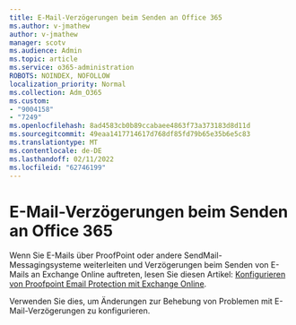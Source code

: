 ```yaml
---
title: E-Mail-Verzögerungen beim Senden an Office 365
ms.author: v-jmathew
author: v-jmathew
manager: scotv
ms.audience: Admin
ms.topic: article
ms.service: o365-administration
ROBOTS: NOINDEX, NOFOLLOW
localization_priority: Normal
ms.collection: Adm_O365
ms.custom:
- "9004158"
- "7249"
ms.openlocfilehash: 8ad4583cb0b89ccabaee4863f73a373183d8d11d
ms.sourcegitcommit: 49eaa1417714617d768df85fd79b65e35b6e5c83
ms.translationtype: MT
ms.contentlocale: de-DE
ms.lasthandoff: 02/11/2022
ms.locfileid: "62746199"
---
```

# <a name="mail-delays-when-sending-to-office-365"></a>E-Mail-Verzögerungen beim Senden an Office 365

Wenn Sie E-Mails über ProofPoint oder andere SendMail-Messagingsysteme weiterleiten und Verzögerungen beim Senden von E-Mails an Exchange Online auftreten, lesen Sie diesen Artikel: [Konfigurieren von Proofpoint Email Protection mit Exchange Online](https://docs.microsoft.com/exchange/troubleshoot/email-delivery/configure-proofpoint-with-exchange).

Verwenden Sie dies, um Änderungen zur Behebung von Problemen mit E-Mail-Verzögerungen zu konfigurieren.

